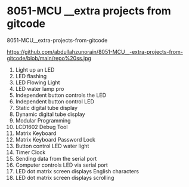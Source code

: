 # 8051-MCU __extra projects from gitcode
 8051-MCU__extra-projects-from-gitcode

https://github.com/abdullahzunorain/8051-MCU__-extra-projects-from-gitcode/blob/main/repo%20ss.jpg

1. Light up an LED
2. LED flashing
3. LED Flowing Light
4. LED water lamp pro
5. Independent button controls the LED
6. Independent button control LED
7. Static digital tube display
8. Dynamic digital tube display
9. Modular Programming
10. LCD1602 Debug Tool
11. Matrix Keyboard
12. Matrix Keyboard Password Lock
13. Button control LED water light
14. Timer Clock
15. Sending data from the serial port
16. Computer controls LED via serial port
17. LED dot matrix screen displays English characters
18. LED dot matrix screen displays scrolling
